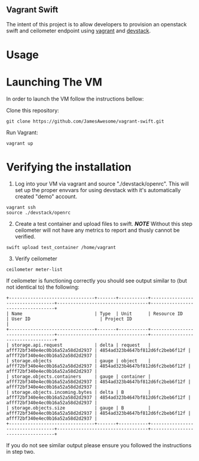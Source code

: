 Vagrant Swift
-------------

The intent of this project is to allow developers to provision an openstack swift and ceilometer endpoint using [vagrant](http://vagrantup.com) and [devstack](http://devstack.org).

Usage
=====

Launching The VM
================

In order to launch the VM follow the instructions bellow:

Clone this repository:
```shell
git clone https://github.com/JamesAwesome/vagrant-swift.git
```

Run Vagrant:
```shell
vagrant up
```

Verifying the installation
==========================

1) Log into your VM via vagrant and source "./devstack/openrc". This will set up the proper envvars for using devstack with it's automatically created "demo" account.
```shell
vagrant ssh
source ./devstack/openrc
```

2) Create a test container and upload files to swift. ***NOTE*** Without this step ceilometer will not have any metrics to report and thusly cannot be verified.
```shell
swift upload test_container /home/vagrant
```

3) Verify ceilometer
```shell
ceilometer meter-list
```

If ceilometer is functioning correctly you should see output similar to (but not identical to) the following:

```
+--------------------------------+-------+-----------+----------------------------------+----------------------------------+----------------------------------+
| Name                           | Type  | Unit      | Resource ID                      | User ID                          | Project ID                       |
+--------------------------------+-------+-----------+----------------------------------+----------------------------------+----------------------------------+
| storage.api.request            | delta | request   | afff72bf340e4ec0b16a52a58d2d2937 | 4854ad323b4647bf812d6fc2beb6f12f | afff72bf340e4ec0b16a52a58d2d2937 |
| storage.objects                | gauge | object    | afff72bf340e4ec0b16a52a58d2d2937 | 4854ad323b4647bf812d6fc2beb6f12f | afff72bf340e4ec0b16a52a58d2d2937 |
| storage.objects.containers     | gauge | container | afff72bf340e4ec0b16a52a58d2d2937 | 4854ad323b4647bf812d6fc2beb6f12f | afff72bf340e4ec0b16a52a58d2d2937 |
| storage.objects.incoming.bytes | delta | B         | afff72bf340e4ec0b16a52a58d2d2937 | 4854ad323b4647bf812d6fc2beb6f12f | afff72bf340e4ec0b16a52a58d2d2937 |
| storage.objects.size           | gauge | B         | afff72bf340e4ec0b16a52a58d2d2937 | 4854ad323b4647bf812d6fc2beb6f12f | afff72bf340e4ec0b16a52a58d2d2937 |
+--------------------------------+-------+-----------+----------------------------------+----------------------------------+----------------------------------+
```

If you do not see similar output please ensure you followed the instructions in step two.
